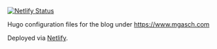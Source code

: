 [![Netlify Status](https://api.netlify.com/api/v1/badges/08565e3f-c15d-44cd-90f0-6773e94c1ad4/deploy-status)](https://app.netlify.com/sites/embano1/deploys)

Hugo configuration files for the blog under https://www.mgasch.com

Deployed via [Netlify](https://www.netlify.com/). 
